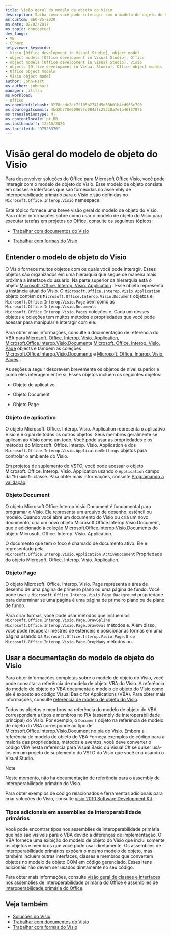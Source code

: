 ```yaml
---
title: Visão geral do modelo de objeto do Visio
description: Saiba como você pode interagir com o modelo de objeto do Visio para desenvolver soluções do Office para o Microsoft Visio.
ms.custom: SEO-VS-2020
ms.date: 02/02/2017
ms.topic: conceptual
dev_langs:
- VB
- CSharp
helpviewer_keywords:
- Visio [Office development in Visual Studio], object model
- object models [Office development in Visual Studio], Office
- object models [Office development in Visual Studio], Visio
- objects [Office development in Visual Studio], Office object models
- Office object models
- Visio object model
author: John-Hart
ms.author: johnhart
manager: jillfra
ms.workload:
- office
ms.openlocfilehash: 9278cede2dc7f105b2741d5d63b01b4cd966c790
ms.sourcegitcommit: 4bd2b770e60965fc0843fc25318a7e1b46137875
ms.translationtype: MT
ms.contentlocale: pt-BR
ms.lasthandoff: 12/15/2020
ms.locfileid: "97528376"
---
```

# <a name="visio-object-model-overview"></a>Visão geral do modelo de objeto do Visio
  Para desenvolver soluções do Office para Microsoft Office Visio, você pode interagir com o modelo de objeto do Visio. Esse modelo de objeto consiste em classes e interfaces que são fornecidas no assembly de interoperabilidade primário para o Visio e são definidas no `Microsoft.Office.Interop.Visio` namespace.

 Este tópico fornece uma breve visão geral do modelo de objeto do Visio. Para obter informações sobre como usar o modelo de objeto do Visio para executar tarefas em projetos do Office, consulte os seguintes tópicos:

- [Trabalhar com documentos do Visio](../vsto/working-with-visio-documents.md)

- [Trabalhar com formas do Visio](../vsto/working-with-visio-shapes.md)

## <a name="understand-the-visio-object-model"></a>Entender o modelo de objeto do Visio
 O Visio fornece muitos objetos com os quais você pode interagir. Esses objetos são organizados em uma hierarquia que segue de maneira mais próxima a interface do usuário. Na parte superior da hierarquia está o objeto [Microsoft. Office. Interop. Visio. Application](/office/vba/api/Visio.Application) . Esse objeto representa a instância atual do Visio. O `Microsoft.Office.Interop.Visio.Application` objeto contém os `Microsoft.Office.Interop.Visio.Document` objetos e, `Microsoft.Office.Interop.Visio.Page` bem como as `Microsoft.Office.Interop.Visio.Documents` `Microsoft.Office.Interop.Visio.Pages` coleções e. Cada um desses objetos e coleções tem muitos métodos e propriedades que você pode acessar para manipular e interagir com ele.

 Para obter mais informações, consulte a documentação de referência do VBA para [Microsoft. Office. Interop. Visio. Application](/office/vba/api/Visio.Application), [Microsoft.Office.Interop.Visio.Document](/office/vba/api/Visio.Document)e [Microsoft. Office. Interop. Visio. Page](/office/vba/api/Visio.Page) objects e também as coleções [Microsoft.Office.Interop.Visio.Documents](/office/vba/api/Visio.Documents) e [Microsoft. Office. Interop. Visio. Pages](/office/vba/api/Visio.Pages) .

 As seções a seguir descrevem brevemente os objetos de nível superior e como eles interagem entre si. Esses objetos incluem os seguintes objetos:

- Objeto de aplicativo

- Objeto Document

- Objeto Page

### <a name="application-object"></a>Objeto de aplicativo
 O objeto Microsoft. Office. Interop. Visio. Application representa o aplicativo Visio e é o pai de todos os outros objetos. Seus membros geralmente se aplicam ao Visio como um todo. Você pode usar as propriedades e os métodos do Microsoft. Office. Interop. Visio. Application e dos `Microsoft.Office.Interop.Visio.ApplicationSettings` objetos para controlar o ambiente do Visio.

 Em projetos de suplemento do VSTO, você pode acessar o objeto Microsoft. Office. Interop. Visio. Application usando o `Application` campo da `ThisAddIn` classe. Para obter mais informações, consulte [Programando a validação](../vsto/programming-vsto-add-ins.md).

### <a name="document-object"></a>Objeto Document
 O objeto Microsoft.Office.Interop.Visio.Document é fundamental para programar o Visio. Ele representa um arquivo de desenho, estêncil ou modelo. Quando você abre um documento do Visio ou cria um novo documento, cria um novo objeto Microsoft.Office.Interop.Visio.Document, que é adicionado à coleção Microsoft.Office.Interop.Visio.Documents do objeto Microsoft. Office. Interop. Visio. Application.

 O documento que tem o foco é chamado de documento ativo. Ele é representado pela `Microsoft.Office.Interop.Visio.Application.ActiveDocument` Propriedade do objeto Microsoft. Office. Interop. Visio. Application.

### <a name="page-object"></a>Objeto Page
 O objeto Microsoft. Office. Interop. Visio. Page representa a área de desenho de uma página de primeiro plano ou uma página de fundo. Você pode usar a `Microsoft.Office.Interop.Visio.Page.Background` propriedade para determinar se uma página é uma página de primeiro plano ou de plano de fundo.

 Para criar formas, você pode usar métodos que incluem os `Microsoft.Office.Interop.Visio.Page.DrawSpline` `Microsoft.Office.Interop.Visio.Page.DrawOval` métodos e. Além disso, você pode recuperar mestres de estênceis e posicionar as formas em uma página usando os `Microsoft.Office.Interop.Visio.Page.Drop` `Microsoft.Office.Interop.Visio.Page.DropMany` métodos ou.

## <a name="use-the-visio-object-model-documentation"></a>Usar a documentação do modelo de objeto do Visio
 Para obter informações completas sobre o modelo de objeto do Visio, você pode consultar a referência de modelo de objeto VBA do Visio. A referência do modelo de objeto do VBA documenta o modelo de objeto do Visio como ele é exposto ao código Visual Basic for Applications (VBA). Para obter mais informações, consulte [referência de modelo de objeto do Visio](/office/vba/api/overview/visio/object-model).

 Todos os objetos e membros na referência do modelo de objeto do VBA correspondem a tipos e membros no PIA (assembly de interoperabilidade principal) do Visio. Por exemplo, o `Document` objeto na referência de modelo de objeto do VBA corresponde ao tipo de Microsoft.Office.Interop.Visio.Document no pia do Visio. Embora a referência de modelo de objeto do VBA Forneça exemplos de código para a maioria das propriedades, métodos e eventos, você deve converter o código VBA nesta referência para Visual Basic ou Visual C# se quiser usá-los em um projeto de suplemento do VSTO do Visio que você cria usando o Visual Studio.

> [!NOTE]
> Neste momento, não há documentação de referência para o assembly de interoperabilidade primário do Visio.

 Para obter exemplos de código relacionados e ferramentas adicionais para criar soluções do Visio, consulte [visio 2010 Software Development Kit](https://www.microsoft.com/download/details.aspx?id=12365).

### <a name="additional-types-in-primary-interop-assemblies"></a>Tipos adicionais em assemblies de interoperabilidade primários
 Você pode encontrar tipos nos assemblies de interoperabilidade primária que não são visíveis para o VBA devido a diferenças de implementação. O VBA fornece uma exibição do modelo de objeto do Visio que inclui somente os objetos e membros que você pode usar diretamente. Os assemblies de interoperabilidade primários expõem o mesmo modelo de objeto, mas também incluem outras interfaces, classes e membros que convertem objetos no modelo de objeto COM em código gerenciado. Esses itens adicionais não devem ser usados diretamente no seu código.

 Para obter mais informações, consulte [visão geral de classes e interfaces nos assemblies de interoperabilidade primária do Office](/previous-versions/office/office-12/ms247299(v=office.12)) e assemblies de [interoperabilidade primária do Office](../vsto/office-primary-interop-assemblies.md).

## <a name="see-also"></a>Veja também
- [Soluções do Visio](../vsto/visio-solutions.md)
- [Trabalhar com documentos do Visio](../vsto/working-with-visio-documents.md)
- [Trabalhar com formas do Visio](../vsto/working-with-visio-shapes.md)
